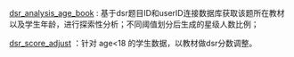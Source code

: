 [dsr_analysis_age_book](./dsr_analysis_age_book.ipynb) : 基于dsr题目ID和userID连接数据库获取该题所在教材以及学生年龄，进行探索性分析；不同阈值划分后生成的星级人数比例；

[dsr_score_adjust](./dsr_score_adjust.ipynb) ：针对 age<18 的学生数据，以教材做dsr分数调整。
